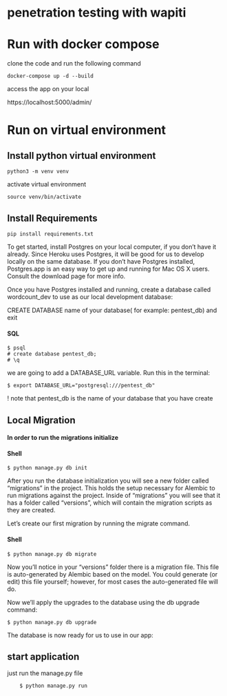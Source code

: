 # penetration testing with wapiti
# Run with docker compose

clone the code and run the following command

`docker-compose up -d --build`

access the app on your local

https://localhost:5000/admin/

# Run on virtual environment
## Install python virtual environment

`python3 -m venv venv`

activate virtual environment

`source venv/bin/activate`

## Install Requirements
    pip install requirements.txt

To get started, install Postgres on your local computer, if you don’t have it already. Since Heroku uses Postgres, it
will be good for us to develop locally on the same database. If you don’t have Postgres installed, Postgres.app is an
easy way to get up and running for Mac OS X users. Consult the download page for more info.

Once you have Postgres installed and running, create a database called wordcount_dev to use as our local development
database:

CREATE DATABASE  name of your database( for example: pentest_db)
and exit
#### SQL
    
    $ psql
    # create database pentest_db;
    # \q

we are going to add a DATABASE_URL variable. Run this in the terminal:

    $ export DATABASE_URL="postgresql:///pentest_db"

! note that pentest_db is the name of your database that you have 
create

## Local Migration

#### In order to run the migrations initialize
#### Shell
    $ python manage.py db init

After you run the database initialization you will see a new folder called “migrations” in the project. This holds the setup necessary for Alembic to run migrations against the project. Inside of “migrations” you will see that it has a folder called “versions”, which will contain the migration scripts as they are created.

Let’s create our first migration by running the migrate command.
#### Shell
    $ python manage.py db migrate

Now you’ll notice in your “versions” folder there is a migration file. This file is auto-generated by Alembic based on the model. You could generate (or edit) this file yourself; however, for most cases the auto-generated file will do.

Now we’ll apply the upgrades to the database using the db upgrade command:

    $ python manage.py db upgrade

The database is now ready for us to use in our app:

## start application
just run the manage.py file

        $ python manage.py run 
